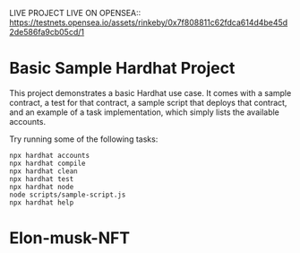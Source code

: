 LIVE PROJECT LIVE ON OPENSEA:: https://testnets.opensea.io/assets/rinkeby/0x7f808811c62fdca614d4be45d2de586fa9cb05cd/1

# Basic Sample Hardhat Project

This project demonstrates a basic Hardhat use case. It comes with a sample contract, a test for that contract, a sample script that deploys that contract, and an example of a task implementation, which simply lists the available accounts.

Try running some of the following tasks:

```shell
npx hardhat accounts
npx hardhat compile
npx hardhat clean
npx hardhat test
npx hardhat node
node scripts/sample-script.js
npx hardhat help
```
# Elon-musk-NFT
